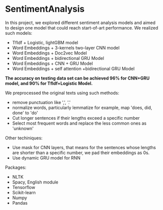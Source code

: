 # SentimentAnalysis

In this project, we explored different sentiment analysis models and aimed to design one model that could reach start-of-art performance. We realized such models:

- TfIdf + Logistic, lightGBM model
- Word Embeddings + 3-kernels two-layer CNN model
- Word Embeddings + Doc2vec Model
- Word Embeddings + bidirectional GRU Model
- Word Embeddings + CNN + GRU Model
- Word Embeddings + self attention +bidirectional GRU Model

**The accuracy on testing data set can be achieved 96% for CNN+GRU model, and 90% for TfIdf+Logistic Model.**



We preprocessed the original texts using such methods:

- remove punctuation like ',', '.'
- normalize words, particularly lemmatize for example, map 'does, did, done' to 'do'
- Cut longer sentences if their lengths exceed a specific number
- Select most frequent words and replace the less common ones as 'unknown'



Other techiniques:

- Use mask for CNN layers, that means for the sentences whose lengths are shorter than a specific number, we pad their embeddings as 0s.
- Use dynamic GRU model for RNN



Packages:

- NLTK
- Spacy, English module
- Tensorflow
- Scikit-learn
- Numpy
- Pandas